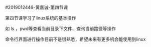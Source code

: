 #2019012446-黄嘉诚-第四节课

第四节课学习了linux系统的基本操作

如 ls ，pwd等查看当前目录下文件、查询当前路径等操作

命令行界面进行操作目前不是很熟悉，希望未来有更多机会能使用到linux